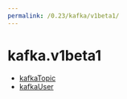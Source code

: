 ```yaml
---
permalink: /0.23/kafka/v1beta1/
---
```


# kafka.v1beta1



* [kafkaTopic](kafkaTopic.md)
* [kafkaUser](kafkaUser.md)